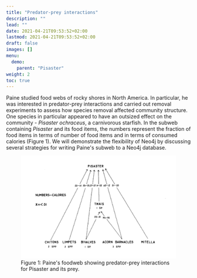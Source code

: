 ```yaml
---
title: "Predator-prey interactions"
description: ""
lead: ""
date: 2021-04-21T09:53:52+02:00
lastmod: 2021-04-21T09:53:52+02:00
draft: false
images: []
menu: 
  demo:
    parent: "Pisaster"
weight: 2
toc: true
---
```


Paine studied food webs of rocky shores in North America. In particular, he was interested in predator-prey interactions and carried out removal experiments to assess how species removal affected community structure. One species in particular appeared to have an outsized effect on the community - <i>Pisaster ochraceus</i>, a carnivorous starfish. In the subweb containing <i>Pisaster</i> and its food items, the numbers represent the fraction of food items in terms of number of food items and in terms of consumed calories (Figure 1). 
We will demonstrate the flexibility of Neo4j by discussing several strategies for writing Paine's subweb to a Neo4j database. 

<figure>
  <img src="/images/pisasterweb.PNG" alt="Paine's food web showing predator-prey interactions for Pisaster and its prey." width="600"> 
  <figcaption>Figure 1: Paine's foodweb showing predator-prey interactions for Pisaster and its prey.</figcaption>
</figure>

